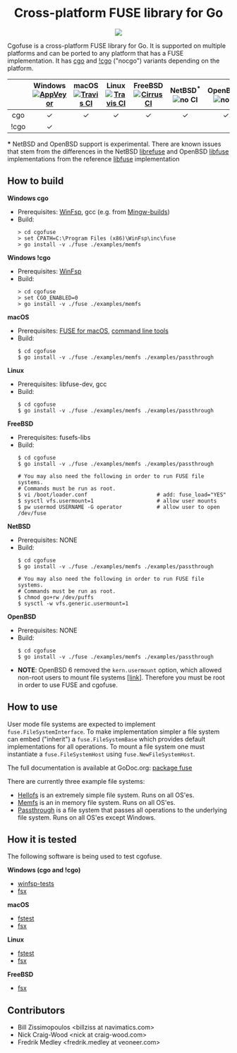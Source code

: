 <h1 align="center">
    Cross-platform FUSE library for Go
</h1>

<p align="center">
    <a href="https://godoc.org/github.com/winfsp/cgofuse/fuse">
        <img src="https://godoc.org/github.com/winfsp/cgofuse/fuse?status.svg"/>
    </a>
</p>

Cgofuse is a cross-platform FUSE library for Go. It is supported on multiple platforms and can be ported to any platform that has a FUSE implementation. It has [cgo](https://golang.org/cmd/cgo/) and [!cgo](https://github.com/golang/go/wiki/WindowsDLLs) ("nocgo") variants depending on the platform.

|       |Windows<br/>[![AppVeyor](https://img.shields.io/appveyor/ci/billziss-gh/cgofuse/master.svg)](https://ci.appveyor.com/project/billziss-gh/cgofuse)|macOS<br/>[![Travis CI](https://img.shields.io/travis/billziss-gh/cgofuse/master.svg)](https://travis-ci.org/billziss-gh/cgofuse)|Linux<br/>[![Travis CI](https://img.shields.io/travis/billziss-gh/cgofuse/master.svg)](https://travis-ci.org/billziss-gh/cgofuse)|FreeBSD<br/>[![Cirrus CI](https://img.shields.io/cirrus/github/billziss-gh/cgofuse/master?script=build&task=freebsd)](https://cirrus-ci.com/github/billziss-gh/cgofuse)|NetBSD<sup>*</sup><br/>![no CI](https://img.shields.io/badge/build-none-lightgrey.svg)|OpenBSD<sup>*</sup><br/>![no CI](https://img.shields.io/badge/build-none-lightgrey.svg)|
|:-----:|:------:|:------:|:------:|:------:|:------:|:------:|
|  cgo  |&#x2713;|&#x2713;|&#x2713;|&#x2713;|&#x2713;|&#x2713;|
| !cgo  |&#x2713;|        |        |        |        |        |

**\*** NetBSD and OpenBSD support is experimental. There are known issues that stem from the differences in the NetBSD [librefuse](https://github.com/NetBSD/src/tree/bbc46b99bff565d75f55fb23b51eff511068b183/lib/librefuse) and OpenBSD [libfuse](https://github.com/openbsd/src/tree/dae5ffec5618b0b660e9064e3b0991bb4ab1b1e8/lib/libfuse) implementations from the reference [libfuse](https://github.com/libfuse/libfuse) implementation

## How to build

**Windows cgo**
- Prerequisites: [WinFsp](https://github.com/winfsp/winfsp), gcc (e.g. from [Mingw-builds](http://mingw-w64.org/doku.php/download))
- Build:
    ```
    > cd cgofuse
    > set CPATH=C:\Program Files (x86)\WinFsp\inc\fuse
    > go install -v ./fuse ./examples/memfs
    ```

**Windows !cgo**
- Prerequisites: [WinFsp](https://github.com/winfsp/winfsp)
- Build:
    ```
    > cd cgofuse
    > set CGO_ENABLED=0
    > go install -v ./fuse ./examples/memfs
    ```

**macOS**
- Prerequisites: [FUSE for macOS](https://osxfuse.github.io), [command line tools](https://developer.apple.com/library/content/technotes/tn2339/_index.html)
- Build:
    ```
    $ cd cgofuse
    $ go install -v ./fuse ./examples/memfs ./examples/passthrough
    ```

**Linux**
- Prerequisites: libfuse-dev, gcc
- Build:
    ```
    $ cd cgofuse
    $ go install -v ./fuse ./examples/memfs ./examples/passthrough
    ```

**FreeBSD**
- Prerequisites: fusefs-libs
- Build:
    ```
    $ cd cgofuse
    $ go install -v ./fuse ./examples/memfs ./examples/passthrough

    # You may also need the following in order to run FUSE file systems.
    # Commands must be run as root.
    $ vi /boot/loader.conf                      # add: fuse_load="YES"
    $ sysctl vfs.usermount=1                    # allow user mounts
    $ pw usermod USERNAME -G operator           # allow user to open /dev/fuse
    ```

**NetBSD**
- Prerequisites: NONE
- Build:
    ```
    $ cd cgofuse
    $ go install -v ./fuse ./examples/memfs ./examples/passthrough

    # You may also need the following in order to run FUSE file systems.
    # Commands must be run as root.
    $ chmod go+rw /dev/puffs
    $ sysctl -w vfs.generic.usermount=1
    ```

**OpenBSD**
- Prerequisites: NONE
- Build:
    ```
    $ cd cgofuse
    $ go install -v ./fuse ./examples/memfs ./examples/passthrough
    ```
- **NOTE**: OpenBSD 6 removed the `kern.usermount` option, which allowed non-root users to mount file systems [[link](https://undeadly.org/cgi?action=article&sid=20160715125022&mode=expanded&count=0)]. Therefore you must be root in order to use FUSE and cgofuse.

## How to use

User mode file systems are expected to implement `fuse.FileSystemInterface`. To make implementation simpler a file system can embed ("inherit") a `fuse.FileSystemBase` which provides default implementations for all operations. To mount a file system one must instantiate a `fuse.FileSystemHost` using `fuse.NewFileSystemHost`.

The full documentation is available at GoDoc.org: [package fuse](https://godoc.org/github.com/winfsp/cgofuse/fuse)

There are currently three example file systems:

- [Hellofs](examples/hellofs/hellofs.go) is an extremely simple file system. Runs on all OS'es.
- [Memfs](examples/memfs/memfs.go) is an in memory file system. Runs on all OS'es.
- [Passthrough](examples/passthrough/passthrough.go) is a file system that passes all operations to the underlying file system. Runs on all OS'es except Windows.

## How it is tested

The following software is being used to test cgofuse.

**Windows (cgo and !cgo)**
- [winfsp-tests](https://github.com/winfsp/winfsp/tree/master/tst/winfsp-tests)
- [fsx](https://github.com/billziss-gh/secfs.test/tree/master/fstools/src/fsx)

**macOS**
- [fstest](https://github.com/billziss-gh/secfs.test/tree/master/fstest/ntfs-3g-pjd-fstest-8af5670)
- [fsx](https://github.com/billziss-gh/secfs.test/tree/master/fstools/src/fsx)

**Linux**
- [fstest](https://github.com/billziss-gh/secfs.test/tree/master/fstest/ntfs-3g-pjd-fstest-8af5670)
- [fsx](https://github.com/billziss-gh/secfs.test/tree/master/fstools/src/fsx)

**FreeBSD**
- [fsx](https://github.com/billziss-gh/secfs.test/tree/master/fstools/src/fsx)

## Contributors

- Bill Zissimopoulos \<billziss at navimatics.com>
- Nick Craig-Wood \<nick at craig-wood.com>
- Fredrik Medley <fredrik.medley at veoneer.com>

